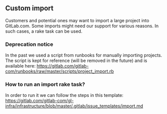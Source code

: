 ## Custom import

Customers and potential ones may want to import a large project into GitLab.com. Some imports might need our support for various reasons. In such cases, a rake task can be used.

### Deprecation notice

In the past we used a script from runbooks for manually importing projects. The script is kept for reference (will be removed in the future) and is available here: https://gitlab.com/gitlab-com/runbooks/raw/master/scripts/project_import.rb

### How to run an import rake task?

In order to run it we can follow the steps in this template: https://gitlab.com/gitlab-com/gl-infra/infrastructure/blob/master/.gitlab/issue_templates/import.md
